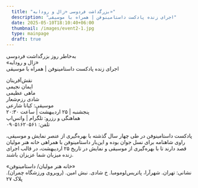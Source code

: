 ```yaml
---
  title: "بزرگداشت فردوسی «زال و رودابه»"
  description: "اجرای زنده پادکست داستامینوفن | همراه با موسیقی"
  date: 2025-05-10T18:10:40+06:00
  thumbnail: /images/event2-1.jpg
  type: mainpage
  draft: true
---
```

به‌خاطر روز بزرگداشت فردوسی  
«زال و رودابه»  
اجرای زنده پادکست داستامینوفن | همراه با موسیقی  

نقش‌آفرینان  
ایمان نجیمی  
ماهی عظیمی  
شادی رزم‌شعار  
موسیقی: کیانا شارعی  
پنجشنبه | ۲۵ اردیبهشت | ساعت ۲۰:۳۰  
هماهنگی و رزرو: تلگرام | واتس‌اپ  
تلفن: ۰۹۰۵۱۶۲۰۵۶۱  

پادکست داستامینوفن در طی چهار سال گذشته با بهره‌گیری از عنصر نمایش و موسیقی، راوی شاهنامه برای نسل جوان بوده و این‌بار داستامینوفن با همراهی خانه هنر مولیان قصد دارند تا با بهره‌گیری از موسیقی و نمایش در تاریخ ۲۵ اردیبهشت، در قالب اجرای زنده میزبان شما عزیزان باشند.

«خانه هنر مولیان/ داستامینوفن»  
نشانی: تهران. شهرآرا، پاتریس‌لومومبا. خ شادی. نبش امین. (روبروی ورزشگاه چمران). پلاک ۲۷